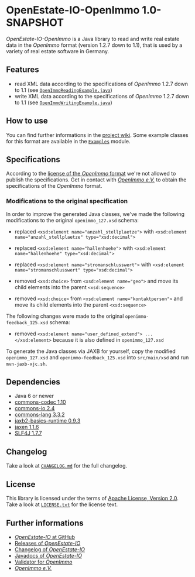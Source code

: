 OpenEstate-IO-OpenImmo 1.0-SNAPSHOT
===================================

*OpenEstate-IO-OpenImmo* is a Java library to read and write real estate data in
the *OpenImmo* format (version 1.2.7 down to 1.1), that is used by a variety of
real estate software in Germany.


Features
--------

-   read XML data according to the specifications of
    *OpenImmo* 1.2.7 down to 1.1
    (see [`OpenImmoReadingExample.java`](https://github.com/OpenEstate/OpenEstate-IO/blob/develop/Examples/src/main/java/org/openestate/io/examples/OpenImmoReadingExample.java))
-   write XML data according to the specifications of
    *OpenImmo* 1.2.7 down to 1.1
    (see [`OpenImmoWritingExample.java`](https://github.com/OpenEstate/OpenEstate-IO/blob/develop/Examples/src/main/java/org/openestate/io/examples/OpenImmoWritingExample.java))


How to use
----------

You can find further informations in the
[project wiki](https://github.com/OpenEstate/OpenEstate-IO/wiki/Usage-OpenImmo).
Some example classes for this format are available in the
[`Examples`](https://github.com/OpenEstate/OpenEstate-IO/tree/develop/Examples)
module.


Specifications
--------------

According to the [license of the *OpenImmo* format](TERMS.md) we're not allowed
to publish the specifications. Get in contact with
[*OpenImmo e.V.*](http://openimmo.de/) to obtain the specifications of the
*OpenImmo* format.


### Modifications to the original specification

In order to improve the generated Java classes, we've made the following
modifications to the original `openimmo_127.xsd` schema:

-   replaced `<xsd:element name="anzahl_stellplaetze">`
    with `<xsd:element name="anzahl_stellplaetze" type="xsd:decimal">`

-   replaced `<xsd:element name="hallenhoehe">`
    with `<xsd:element name="hallenhoehe" type="xsd:decimal">`

-   replaced `<xsd:element name="stromanschlusswert">`
    with `<xsd:element name="stromanschlusswert" type="xsd:decimal">`

-   removed `<xsd:choice>` from `<xsd:element name="geo">`
    and move its child elements into the parent `<xsd:sequence>`

-   removed `<xsd:choice>` from `<xsd:element name="kontaktperson">`
    and move its child elements into the parent `<xsd:sequence>`

The following changes were made to the original `openimmo-feedback_125.xsd`
schema:

-   removed `<xsd:element name="user_defined_extend"> ... </xsd:element>`
    because it is also defined in `openimmo_127.xsd`

To generate the Java classes via JAXB for yourself, copy the modified
`openimmo_127.xsd` and `openimmo-feedback_125.xsd` into `src/main/xsd` and run
`mvn-jaxb-xjc.sh`.


Dependencies
------------

-   Java 6 or newer
-   [commons-codec 1.10](http://commons.apache.org/proper/commons-codec/)
-   [commons-io 2.4](http://commons.apache.org/proper/commons-io/)
-   [commons-lang 3.3.2](http://commons.apache.org/proper/commons-lang/)
-   [jaxb2-basics-runtime 0.9.3](https://github.com/highsource/jaxb2-basics)
-   [jaxen 1.1.6](http://jaxen.codehaus.org/)
-   [SLF4J 1.7.7](http://www.slf4j.org/)


Changelog
---------

Take a look at
[`CHANGELOG.md`](https://github.com/OpenEstate/OpenEstate-IO/blob/develop/CHANGELOG.md)
for the full changelog.


License
-------

This library is licensed under the terms of
[Apache License, Version 2.0](http://www.apache.org/licenses/LICENSE-2.0.html).
Take a look at
[`LICENSE.txt`](https://github.com/OpenEstate/OpenEstate-IO/blob/develop/LICENSE.txt)
for the license text.


Further informations
--------------------

-   [*OpenEstate-IO* at GitHub](https://github.com/OpenEstate/OpenEstate-IO)
-   [Releases of *OpenEstate-IO*](https://github.com/OpenEstate/OpenEstate-IO/releases)
-   [Changelog of *OpenEstate-IO*](https://github.com/OpenEstate/OpenEstate-IO/blob/develop/CHANGELOG.md)
-   [Javadocs of *OpenEstate-IO*](http://manual.openestate.org/OpenEstate-IO/)
-   [Validator for *OpenImmo*](http://validator.openestate.org/)
-   [*OpenImmo e.V.*](http://www.openimmo.de/)
